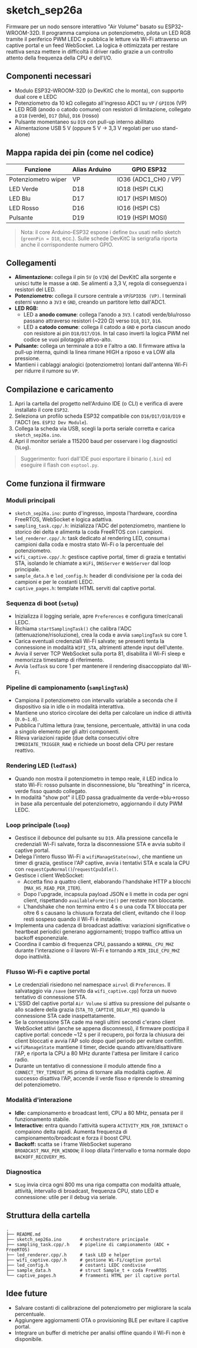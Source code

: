 # sketch_sep26a

Firmware per un nodo sensore interattivo "Air Volume" basato su ESP32-WROOM-32D. Il programma campiona un potenziometro, pilota un LED RGB tramite il periferico PWM LEDC e pubblica le letture via Wi-Fi attraverso un captive portal e un feed WebSocket. La logica è ottimizzata per restare reattiva senza mettere in difficoltà il driver radio grazie a un controllo attento della frequenza della CPU e dell'I/O.

## Componenti necessari
- Modulo ESP32-WROOM-32D (o DevKitC che lo monta), con supporto dual core e LEDC
- Potenziometro da 10 kΩ collegato all'ingresso ADC1 su `VP` / `GPIO36` (VP)
- LED RGB (anodo o catodo comune) con resistori di limitazione, collegato a `D18` (verde), `D17` (blu), `D16` (rosso)
- Pulsante momentaneo su `D19` con pull-up interno abilitato
- Alimentazione USB 5 V (oppure 5 V → 3,3 V regolati per uso stand-alone)

## Mappa rapida dei pin (come nel codice)
| Funzione            | Alias Arduino | GPIO ESP32 |
|---------------------|---------------|------------|
| Potenziometro wiper | VP            | IO36 (ADC1_CH0 / VP) |
| LED Verde           | D18           | IO18 (HSPI CLK)      |
| LED Blu             | D17           | IO17 (HSPI MISO)     |
| LED Rosso           | D16           | IO16 (HSPI CS)       |
| Pulsante            | D19           | IO19 (HSPI MOSI)     |

> Nota: il core Arduino-ESP32 espone i define `Dxx` usati nello sketch (`greenPin = D18`, ecc.). Sulle schede DevKitC la serigrafia riporta anche il corrispondente numero GPIO.

## Collegamenti
- **Alimentazione:** collega il pin `5V` (o `VIN`) del DevKitC alla sorgente e unisci tutte le masse a `GND`. Se alimenti a 3,3 V, regola di conseguenza i resistori del LED.
- **Potenziometro:** collega il cursore centrale a `VP`/`GPIO36 (VP)`. I terminali esterni vanno a `3V3` e `GND`, creando un partitore letto dall'ADC1.
- **LED RGB:**
  - LED a **anodo comune**: collega l'anodo a `3V3`. I catodi verde/blu/rosso passano attraverso resistori (~220 Ω) verso `D18`, `D17`, `D16`.
  - LED a **catodo comune**: collega il catodo a `GND` e porta ciascun anodo con resistore ai pin `D18/D17/D16`. In tal caso inverti la logica PWM nel codice se vuoi pilotaggio attivo-alto.
- **Pulsante:** collega un terminale a `D19` e l'altro a `GND`. Il firmware attiva la pull-up interna, quindi la linea rimane HIGH a riposo e va LOW alla pressione.
- Mantieni i cablaggi analogici (potenziometro) lontani dall'antenna Wi-Fi per ridurre il rumore su `VP`.

## Compilazione e caricamento
1. Apri la cartella del progetto nell'Arduino IDE (o CLI) e verifica di avere installato il core `ESP32`.
2. Seleziona un profilo scheda ESP32 compatibile con `D16/D17/D18/D19` e l'ADC1 (es. `ESP32 Dev Module`).
3. Collega la scheda via USB, scegli la porta seriale corretta e carica `sketch_sep26a.ino`.
4. Apri il monitor seriale a 115200 baud per osservare i log diagnostici (`SLog`).

> Suggerimento: fuori dall'IDE puoi esportare il binario (`.bin`) ed eseguire il flash con `esptool.py`.

## Come funziona il firmware
### Moduli principali
- `sketch_sep26a.ino`: punto d'ingresso, imposta l'hardware, coordina FreeRTOS, WebSocket e logica adattiva.
- `sampling_task.cpp/.h`: inizializza l'ADC del potenziometro, mantiene lo storico dei delta e alimenta la coda FreeRTOS con i campioni.
- `led_renderer.cpp/.h`: task dedicato al rendering LED, consuma i campioni dalla coda e mostra stato Wi-Fi o la percentuale del potenziometro.
- `wifi_captive.cpp/.h`: gestisce captive portal, timer di grazia e tentativi STA, isolando le chiamate a `WiFi`, `DNSServer` e `WebServer` dal loop principale.
- `sample_data.h` e `led_config.h`: header di condivisione per la coda dei campioni e per le costanti LEDC.
- `captive_pages.h`: template HTML serviti dal captive portal.
### Sequenza di boot (`setup`)
- Inizializza il logging seriale, apre `Preferences` e configura timer/canali LEDC.
- Richiama `startSamplingTask()` che calibra l'ADC (attenuazione/risoluzione), crea la coda e avvia `samplingTask` su core 1.
- Carica eventuali credenziali Wi-Fi salvate; se presenti tenta la connessione in modalità `WIFI_STA`, altrimenti attende input dell'utente.
- Avvia il server TCP WebSocket sulla porta 81, disabilita il Wi-Fi sleep e memorizza timestamp di riferimento.
- Avvia `ledTask` su core 1 per mantenere il rendering disaccoppiato dal Wi-Fi.

### Pipeline di campionamento (`samplingTask`)
- Campiona il potenziometro con intervallo variabile a seconda che il dispositivo sia in idle o in modalità interattiva.
- Mantiene uno storico circolare dei delta per calcolare un indice di attività (`0.0‒1.0`).
- Pubblica l'ultima lettura (raw, tensione, percentuale, attività) in una coda a singolo elemento per gli altri componenti.
- Rileva variazioni rapide (due delta consecutivi oltre `IMMEDIATE_TRIGGER_RAW`) e richiede un boost della CPU per restare reattivo.

### Rendering LED (`ledTask`)
- Quando non mostra il potenziometro in tempo reale, il LED indica lo stato Wi-Fi: rosso pulsante in disconnessione, blu "breathing" in ricerca, verde fisso quando collegato.
- In modalità "show pot" il LED passa gradualmente da verde→blu→rosso in base alla percentuale del potenziometro, aggiornando il duty PWM LEDC.

### Loop principale (`loop`)
- Gestisce il debounce del pulsante su `D19`. Alla pressione cancella le credenziali Wi-Fi salvate, forza la disconnessione STA e avvia subito il captive portal.
- Delega l'intero flusso Wi-Fi a `wifiManageState(now)`, che mantiene un timer di grazia, gestisce l'AP captive, avvia i tentativi STA e scala la CPU con `requestCpuNormal()`/`requestCpuIdle()`.
- Gestisce i client WebSocket:
  - Accetta fino a quattro client, elaborando l'handshake HTTP a blocchi (`MAX_HS_READ_PER_ITER`).
  - Dopo l'upgrade, incapsula payload JSON e li mette in coda per ogni client, rispettando `availableForWrite()` per restare non bloccante.
  - L'handshake che non termina entro 4 s o una coda TX bloccata per oltre 6 s causano la chiusura forzata del client, evitando che il loop resti sospeso quando il Wi-Fi è instabile.
- Implementa una cadenza di broadcast adattiva: variazioni significative o heartbeat periodici generano aggiornamenti; troppo traffico attiva un backoff esponenziale.
- Coordina il cambio di frequenza CPU, passando a `NORMAL_CPU_MHZ` durante l'interazione o il lavoro Wi-Fi e tornando a `MIN_IDLE_CPU_MHZ` dopo inattività.

### Flusso Wi-Fi e captive portal
- Le credenziali risiedono nel namespace `airvol` di `Preferences`. Il salvataggio via `/save` (servito da `wifi_captive.cpp`) forza un nuovo tentativo di connessione STA.
- L'SSID del captive portal `Air Volume` si attiva su pressione del pulsante o allo scadere della grazia (`STA_TO_CAPTIVE_DELAY_MS`) quando la connessione STA cade inaspettatamente.
- Se la connessione STA cade ma negli ultimi secondi c'erano client WebSocket attivi (anche se appena disconnessi), il firmware posticipa il captive portal: concede ~12 s per il recupero, poi forza la chiusura dei client bloccati e avvia l'AP solo dopo quel periodo per evitare conflitti.
- `wifiManageState` mantiene il timer, decide quando attivare/disattivare l'AP, e riporta la CPU a 80 MHz durante l'attesa per limitare il carico radio.
- Durante un tentativo di connessione il modulo attende fino a `CONNECT_TRY_TIMEOUT_MS` prima di tornare alla modalità captive. Al successo disattiva l'AP, accende il verde fisso e riprende lo streaming del potenziometro.

### Modalità d'interazione
- **Idle:** campionamento e broadcast lenti, CPU a 80 MHz, pensata per il funzionamento stabile.
- **Interactive:** entra quando l'attività supera `ACTIVITY_MIN_FOR_INTERACT` o compaiono delta rapidi. Aumenta frequenza di campionamento/broadcast e forza il boost CPU.
- **Backoff:** scatta se i frame WebSocket superano `BROADCAST_MAX_PER_WINDOW`; il loop dilata l'intervallo e torna normale dopo `BACKOFF_RECOVERY_MS`.

### Diagnostica
- `SLog` invia circa ogni 800 ms una riga compatta con modalità attuale, attività, intervallo di broadcast, frequenza CPU, stato LED e connessione: utile per il debug via seriale.

## Struttura della cartella
```
.
├── README.md
├── sketch_sep26a.ino       # orchestratore principale
├── sampling_task.cpp/.h    # pipeline di campionamento (ADC + FreeRTOS)
├── led_renderer.cpp/.h     # task LED e helper
├── wifi_captive.cpp/.h     # gestione Wi-Fi/captive portal
├── led_config.h            # costanti LEDC condivise
├── sample_data.h           # struct Sample_t + coda FreeRTOS
└── captive_pages.h         # frammenti HTML per il captive portal
```

## Idee future
- Salvare costanti di calibrazione del potenziometro per migliorare la scala percentuale.
- Aggiungere aggiornamenti OTA o provisioning BLE per evitare il captive portal.
- Integrare un buffer di metriche per analisi offline quando il Wi-Fi non è disponibile.
